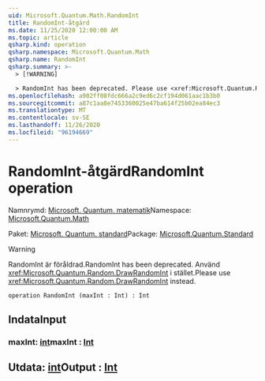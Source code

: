 ```yaml
---
uid: Microsoft.Quantum.Math.RandomInt
title: RandomInt-åtgärd
ms.date: 11/25/2020 12:00:00 AM
ms.topic: article
qsharp.kind: operation
qsharp.namespace: Microsoft.Quantum.Math
qsharp.name: RandomInt
qsharp.summary: >-
  > [!WARNING]

  > RandomInt has been deprecated. Please use <xref:Microsoft.Quantum.Random.DrawRandomInt> instead.
ms.openlocfilehash: a902ff08fdc666a2c9ed6c2cf194d061aac1b3b0
ms.sourcegitcommit: a87c1aa8e7453360025e47ba614f25b02ea84ec3
ms.translationtype: MT
ms.contentlocale: sv-SE
ms.lasthandoff: 11/26/2020
ms.locfileid: "96194669"
---
```

# <a name="randomint-operation"></a><span data-ttu-id="92ce4-102">RandomInt-åtgärd</span><span class="sxs-lookup"><span data-stu-id="92ce4-102">RandomInt operation</span></span>

<span data-ttu-id="92ce4-103">Namnrymd: [Microsoft. Quantum. matematik](xref:Microsoft.Quantum.Math)</span><span class="sxs-lookup"><span data-stu-id="92ce4-103">Namespace: [Microsoft.Quantum.Math](xref:Microsoft.Quantum.Math)</span></span>

<span data-ttu-id="92ce4-104">Paket: [Microsoft. Quantum. standard](https://nuget.org/packages/Microsoft.Quantum.Standard)</span><span class="sxs-lookup"><span data-stu-id="92ce4-104">Package: [Microsoft.Quantum.Standard](https://nuget.org/packages/Microsoft.Quantum.Standard)</span></span>


> [!WARNING]
> <span data-ttu-id="92ce4-105">RandomInt är föråldrad.</span><span class="sxs-lookup"><span data-stu-id="92ce4-105">RandomInt has been deprecated.</span></span> <span data-ttu-id="92ce4-106">Använd <xref:Microsoft.Quantum.Random.DrawRandomInt> i stället.</span><span class="sxs-lookup"><span data-stu-id="92ce4-106">Please use <xref:Microsoft.Quantum.Random.DrawRandomInt> instead.</span></span>



```qsharp
operation RandomInt (maxInt : Int) : Int
```


## <a name="input"></a><span data-ttu-id="92ce4-107">Indata</span><span class="sxs-lookup"><span data-stu-id="92ce4-107">Input</span></span>

### <a name="maxint--int"></a><span data-ttu-id="92ce4-108">maxInt: [int](xref:microsoft.quantum.lang-ref.int)</span><span class="sxs-lookup"><span data-stu-id="92ce4-108">maxInt : [Int](xref:microsoft.quantum.lang-ref.int)</span></span>





## <a name="output--int"></a><span data-ttu-id="92ce4-109">Utdata: [int](xref:microsoft.quantum.lang-ref.int)</span><span class="sxs-lookup"><span data-stu-id="92ce4-109">Output : [Int](xref:microsoft.quantum.lang-ref.int)</span></span>

